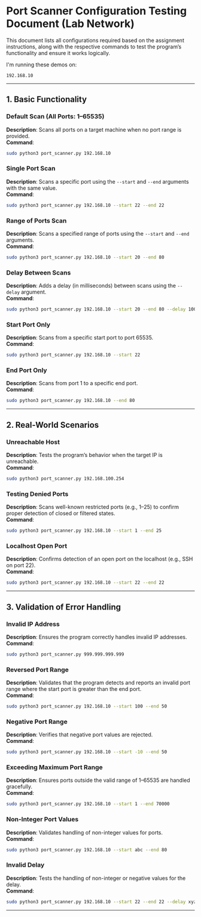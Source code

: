 # **Port Scanner Configuration Testing Document (Lab Network)**

This document lists all configurations required based on the assignment instructions, along with the respective commands
to test the program’s functionality and ensure it works logically.

I'm running these demos on:

```
192.168.10
```

---

## **1. Basic Functionality**

### **Default Scan (All Ports: 1–65535)**

**Description**: Scans all ports on a target machine when no port range is provided.  
**Command**:

```bash
sudo python3 port_scanner.py 192.168.10
```

### **Single Port Scan**

**Description**: Scans a specific port using the `--start` and `--end` arguments with the same value.  
**Command**:

```bash
sudo python3 port_scanner.py 192.168.10 --start 22 --end 22
```

### **Range of Ports Scan**

**Description**: Scans a specified range of ports using the `--start` and `--end` arguments.  
**Command**:

```bash
sudo python3 port_scanner.py 192.168.10 --start 20 --end 80
```

### **Delay Between Scans**

**Description**: Adds a delay (in milliseconds) between scans using the `--delay` argument.  
**Command**:

```bash
sudo python3 port_scanner.py 192.168.10 --start 20 --end 80 --delay 100
```

### **Start Port Only**

**Description**: Scans from a specific start port to port 65535.  
**Command**:

```bash
sudo python3 port_scanner.py 192.168.10 --start 22
```

### **End Port Only**

**Description**: Scans from port 1 to a specific end port.  
**Command**:

```bash
sudo python3 port_scanner.py 192.168.10 --end 80
```

---

## **2. Real-World Scenarios**

### **Unreachable Host**

**Description**: Tests the program’s behavior when the target IP is unreachable.  
**Command**:

```bash
sudo python3 port_scanner.py 192.168.100.254
```

### **Testing Denied Ports**

**Description**: Scans well-known restricted ports (e.g., 1–25) to confirm proper detection of closed or filtered
states.  
**Command**:

```bash
sudo python3 port_scanner.py 192.168.10 --start 1 --end 25
```

### **Localhost Open Port**

**Description**: Confirms detection of an open port on the localhost (e.g., SSH on port 22).  
**Command**:

```bash
sudo python3 port_scanner.py 192.168.10 --start 22 --end 22
```

---

## **3. Validation of Error Handling**

### **Invalid IP Address**

**Description**: Ensures the program correctly handles invalid IP addresses.  
**Command**:

```bash
sudo python3 port_scanner.py 999.999.999.999
```

### **Reversed Port Range**

**Description**: Validates that the program detects and reports an invalid port range where the start port is greater
than the end port.  
**Command**:

```bash
sudo python3 port_scanner.py 192.168.10 --start 100 --end 50
```

### **Negative Port Range**

**Description**: Verifies that negative port values are rejected.  
**Command**:

```bash
sudo python3 port_scanner.py 192.168.10 --start -10 --end 50
```

### **Exceeding Maximum Port Range**

**Description**: Ensures ports outside the valid range of 1–65535 are handled gracefully.  
**Command**:

```bash
sudo python3 port_scanner.py 192.168.10 --start 1 --end 70000
```

### **Non-Integer Port Values**

**Description**: Validates handling of non-integer values for ports.  
**Command**:

```bash
sudo python3 port_scanner.py 192.168.10 --start abc --end 80
```

### **Invalid Delay**

**Description**: Tests the handling of non-integer or negative values for the delay.  
**Command**:

```bash
sudo python3 port_scanner.py 192.168.10 --start 22 --end 22 --delay xyz
```

---